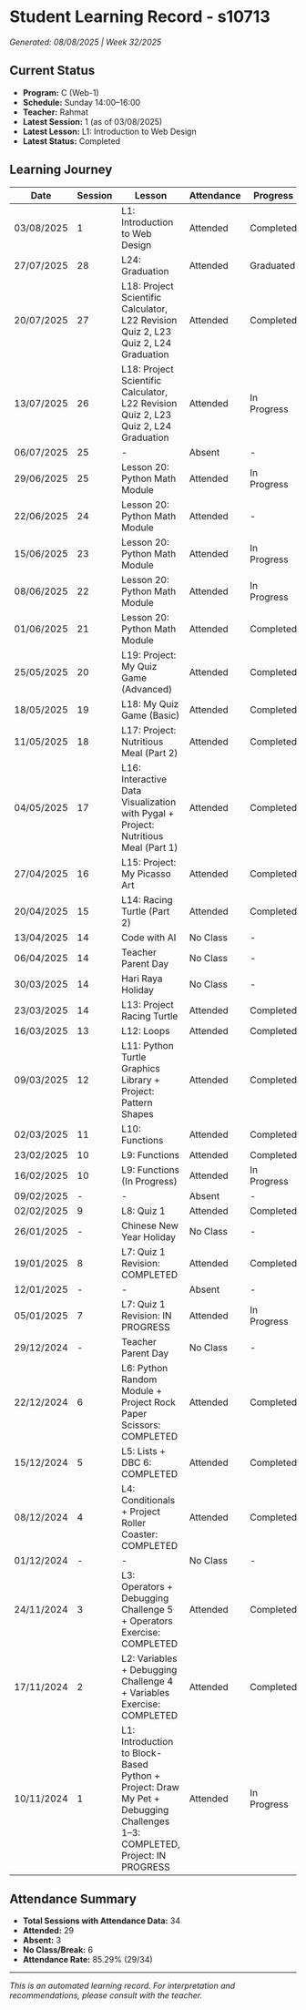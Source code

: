 # Student Learning Record - s10713
*Generated: 08/08/2025 | Week 32/2025*

## Current Status
- **Program:** C (Web-1)
- **Schedule:** Sunday 14:00–16:00  
- **Teacher:** Rahmat
- **Latest Session:** 1 (as of 03/08/2025)
- **Latest Lesson:** L1: Introduction to Web Design
- **Latest Status:** Completed

## Learning Journey
| Date       | Session | Lesson                                                                                                                     | Attendance | Progress     |
|------------|---------|----------------------------------------------------------------------------------------------------------------------------|------------|--------------|
| 03/08/2025 | 1       | L1: Introduction to Web Design                                                                                             | Attended    | Completed    |
| 27/07/2025 | 28      | L24: Graduation                                                                                                            | Attended    | Graduated    |
| 20/07/2025 | 27      | L18: Project Scientific Calculator, L22 Revision Quiz 2, L23 Quiz 2, L24 Graduation                                       | Attended    | Completed    |
| 13/07/2025 | 26      | L18: Project Scientific Calculator, L22 Revision Quiz 2, L23 Quiz 2, L24 Graduation                                       | Attended    | In Progress  |
| 06/07/2025 | 25      | -                                                                                                                          | Absent     | -            |
| 29/06/2025 | 25      | Lesson 20: Python Math Module                                                                                              | Attended    | In Progress  |
| 22/06/2025 | 24      | Lesson 20: Python Math Module                                                                                              | Attended    | -            |
| 15/06/2025 | 23      | Lesson 20: Python Math Module                                                                                              | Attended    | In Progress  |
| 08/06/2025 | 22      | Lesson 20: Python Math Module                                                                                              | Attended    | In Progress  |
| 01/06/2025 | 21      | Lesson 20: Python Math Module                                                                                              | Attended    | Completed    |
| 25/05/2025 | 20      | L19: Project: My Quiz Game (Advanced)                                                                                      | Attended    | Completed    |
| 18/05/2025 | 19      | L18: My Quiz Game (Basic)                                                                                                  | Attended    | Completed    |
| 11/05/2025 | 18      | L17: Project: Nutritious Meal (Part 2)                                                                                     | Attended    | Completed    |
| 04/05/2025 | 17      | L16: Interactive Data Visualization with Pygal + Project: Nutritious Meal (Part 1)                                        | Attended    | Completed    |
| 27/04/2025 | 16      | L15: Project: My Picasso Art                                                                                                | Attended    | Completed    |
| 20/04/2025 | 15      | L14: Racing Turtle (Part 2)                                                                                                 | Attended    | Completed    |
| 13/04/2025 | 14      | Code with AI                                                                                                               | No Class   | -            |
| 06/04/2025 | 14      | Teacher Parent Day                                                                                                         | No Class   | -            |
| 30/03/2025 | 14      | Hari Raya Holiday                                                                                                          | No Class   | -            |
| 23/03/2025 | 14      | L13: Project Racing Turtle                                                                                                 | Attended    | Completed    |
| 16/03/2025 | 13      | L12: Loops                                                                                                                  | Attended    | Completed    |
| 09/03/2025 | 12      | L11: Python Turtle Graphics Library + Project: Pattern Shapes                                                              | Attended    | Completed    |
| 02/03/2025 | 11      | L10: Functions                                                                                                              | Attended    | Completed    |
| 23/02/2025 | 10      | L9: Functions                                                                                                               | Attended    | Completed    |
| 16/02/2025 | 10      | L9: Functions (In Progress)                                                                                                | Attended    | In Progress  |
| 09/02/2025 | -       | -                                                                                                                          | Absent     | -            |
| 02/02/2025 | 9       | L8: Quiz 1                                                                                                                  | Attended    | Completed    |
| 26/01/2025 | -       | Chinese New Year Holiday                                                                                                   | No Class   | -            |
| 19/01/2025 | 8       | L7: Quiz 1 Revision: COMPLETED                                                                                             | Attended    | Completed    |
| 12/01/2025 | -       | -                                                                                                                          | Absent     | -            |
| 05/01/2025 | 7       | L7: Quiz 1 Revision: IN PROGRESS                                                                                           | Attended    | In Progress  |
| 29/12/2024 | -       | Teacher Parent Day                                                                                                         | No Class   | -            |
| 22/12/2024 | 6       | L6: Python Random Module + Project Rock Paper Scissors: COMPLETED                                                          | Attended    | Completed    |
| 15/12/2024 | 5       | L5: Lists + DBC 6: COMPLETED                                                                                                | Attended    | Completed    |
| 08/12/2024 | 4       | L4: Conditionals + Project Roller Coaster: COMPLETED                                                                       | Attended    | Completed    |
| 01/12/2024 | -       | -                                                                                                                          | No Class   | -            |
| 24/11/2024 | 3       | L3: Operators + Debugging Challenge 5 + Operators Exercise: COMPLETED                                                      | Attended    | Completed    |
| 17/11/2024 | 2       | L2: Variables + Debugging Challenge 4 + Variables Exercise: COMPLETED                                                      | Attended    | Completed    |
| 10/11/2024 | 1       | L1: Introduction to Block-Based Python + Project: Draw My Pet + Debugging Challenges 1–3: COMPLETED, Project: IN PROGRESS | Attended    | In Progress  |

## Attendance Summary
- **Total Sessions with Attendance Data:** 34  
- **Attended:** 29  
- **Absent:** 3  
- **No Class/Break:** 6  
- **Attendance Rate:** 85.29% (29/34)

---
*This is an automated learning record. For interpretation and recommendations, please consult with the teacher.*
